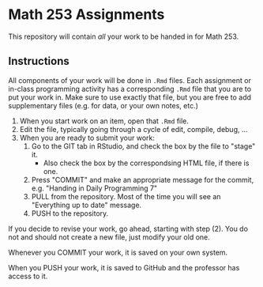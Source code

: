 # Math 253 Assignments

This repository will contain *all* your work to be handed in for Math 253.

## Instructions

All components of your work will be done in `.Rmd` files. Each assignment or in-class programming activity has a corresponding `.Rmd` file that you are to put your work in. Make sure to use exactly that file, but you are free to add supplementary files (e.g. for data, or your own notes, etc.)

1. When you start work on an item, open that `.Rmd` file.
2. Edit the file, typically going through a cycle of edit, compile, debug, ...
3. When you are ready to submit your work:
    1. Go to the GIT tab in RStudio, and check the box by the file to "stage" it. 
        * Also check the box by the correspondsing HTML file, if there is one.
    2. Press "COMMIT" and make an appropriate message for the commit, e.g. "Handing in Daily Programming 7"
    3. PULL from the repository. Most of the time you will see an "Everything up to date" message.
    4. PUSH to the repository.

If you decide to revise your work, go ahead, starting with step (2). You do not and should not create a new file, just modify your old one. 

Whenever you COMMIT your work, it is saved on your own system.

When you PUSH your work, it is saved to GitHub and the professor has access to it.
